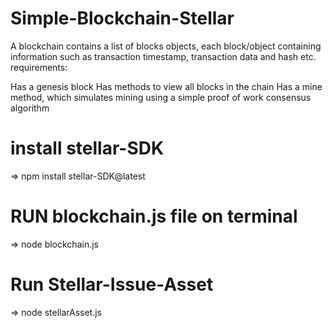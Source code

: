 # Simple-Blockchain-Stellar

A blockchain contains a list of blocks objects, each block/object containing information
such as transaction timestamp, transaction data and hash etc.
 requirements:

 Has a genesis block
 Has methods to view all blocks in the chain
 Has a mine method, which simulates mining using a simple proof of work consensus algorithm 

# install stellar-SDK 
=> npm install stellar-SDK@latest

 # RUN blockchain.js file on terminal
  => node blockchain.js

# Run Stellar-Issue-Asset

=> node stellarAsset.js
